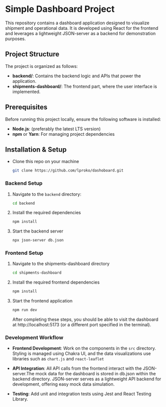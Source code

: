 # Simple Dashboard Project

This repository contains a dashboard application designed to visualize shipment and operational data. It is developed using React for the frontend and leverages a lightweight JSON-server as a backend for demonstration purposes.

## Project Structure

The project is organized as follows:

- **backend/**: Contains the backend logic and APIs that power the application.
- **shipments-dashboard/**: The frontend part, where the user interface is implemented.

## Prerequisites

Before running this project locally, ensure the following software is installed:

- **Node.js**: (preferably the latest LTS version)
- **npm** or **Yarn**: For managing project dependencies

## Installation & Setup

- Clone this repo on your machine
  ```bash
  git clone https://github.com/lproko/dashoboard.git
  ```

### Backend Setup

1. Navigate to the `backend` directory:
   ```bash
   cd backend
   ```
2. Install the required dependencies
   ```bash
   npm install
   ```
3. Start the backend server
   ```bash
   npx json-server db.json
   ```

### Frontend Setup

1. Navigate to the shipments-dashboard directory
   ```bash
   cd shipments-dashboard
   ```
2. Install the required frontend dependencies
   ```bash
   npm install
   ```
3. Start the frontend application

   ```bash
   npm run dev
   ```

   After completing these steps, you should be able to visit the dashboard at http://localhost:5173 (or a different port specified in the terminal).

### Development Workflow

- **Frontend Development**: Work on the components in the `src` directory. Styling is managed using Chakra UI,
  and the data visualizations use libraries such as `chart.js` and `react-leaflet`

- **API Integration**: All API calls from the frontend interact with the JSON-server.The mock data for the dashboard is stored in db.json within the backend directory. JSON-server serves as a lightweight API backend for development, offering easy mock data simulation.

- **Testing**: Add unit and integration tests using Jest and React Testing Library.
